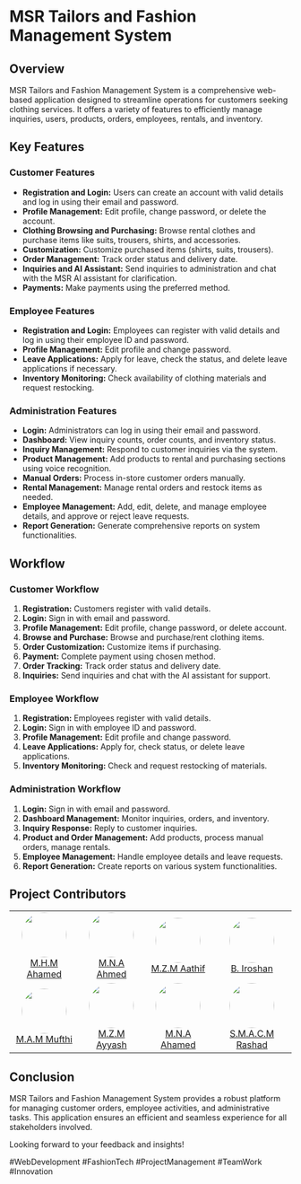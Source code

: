 # MSR Tailors and Fashion Management System

## Overview
MSR Tailors and Fashion Management System is a comprehensive web-based application designed to streamline operations for customers seeking clothing services. It offers a variety of features to efficiently manage inquiries, users, products, orders, employees, rentals, and inventory.

## Key Features

### Customer Features
- **Registration and Login:** Users can create an account with valid details and log in using their email and password.
- **Profile Management:** Edit profile, change password, or delete the account.
- **Clothing Browsing and Purchasing:** Browse rental clothes and purchase items like suits, trousers, shirts, and accessories.
- **Customization:** Customize purchased items (shirts, suits, trousers).
- **Order Management:** Track order status and delivery date.
- **Inquiries and AI Assistant:** Send inquiries to administration and chat with the MSR AI assistant for clarification.
- **Payments:** Make payments using the preferred method.

### Employee Features
- **Registration and Login:** Employees can register with valid details and log in using their employee ID and password.
- **Profile Management:** Edit profile and change password.
- **Leave Applications:** Apply for leave, check the status, and delete leave applications if necessary.
- **Inventory Monitoring:** Check availability of clothing materials and request restocking.

### Administration Features
- **Login:** Administrators can log in using their email and password.
- **Dashboard:** View inquiry counts, order counts, and inventory status.
- **Inquiry Management:** Respond to customer inquiries via the system.
- **Product Management:** Add products to rental and purchasing sections using voice recognition.
- **Manual Orders:** Process in-store customer orders manually.
- **Rental Management:** Manage rental orders and restock items as needed.
- **Employee Management:** Add, edit, delete, and manage employee details, and approve or reject leave requests.
- **Report Generation:** Generate comprehensive reports on system functionalities.

## Workflow

### Customer Workflow
1. **Registration:** Customers register with valid details.
2. **Login:** Sign in with email and password.
3. **Profile Management:** Edit profile, change password, or delete account.
4. **Browse and Purchase:** Browse and purchase/rent clothing items.
5. **Order Customization:** Customize items if purchasing.
6. **Payment:** Complete payment using chosen method.
7. **Order Tracking:** Track order status and delivery date.
8. **Inquiries:** Send inquiries and chat with the AI assistant for support.

### Employee Workflow
1. **Registration:** Employees register with valid details.
2. **Login:** Sign in with employee ID and password.
3. **Profile Management:** Edit profile and change password.
4. **Leave Applications:** Apply for, check status, or delete leave applications.
5. **Inventory Monitoring:** Check and request restocking of materials.

### Administration Workflow
1. **Login:** Sign in with email and password.
2. **Dashboard Management:** Monitor inquiries, orders, and inventory.
3. **Inquiry Response:** Reply to customer inquiries.
4. **Product and Order Management:** Add products, process manual orders, manage rentals.
5. **Employee Management:** Handle employee details and leave requests.
6. **Report Generation:** Create reports on various system functionalities.

## Project Contributors

<table>
  <tr>
    <td align="center">
      <a href="https://github.com/mushrifahamed">
        <img src="https://github.com/mushrifahamed.png?size=100" width="80" height="80" style="border-radius: 50%;" /><br />
        M.H.M Ahamed
      </a>
    </td>
    <td align="center">
      <a href="https://github.com/ashifahmed-924">
        <img src="https://github.com/ashifahmed-924.png?size=100" width="80" height="80" style="border-radius: 50%;" /><br />
        M.N.A Ahmed
      </a>
    </td>
    <td align="center">
      <a href="https://github.com/CrypticDroid">
        <img src="https://github.com/CrypticDroid.png?size=100" width="80" height="80" style="border-radius: 50%;" /><br />
        M.Z.M Aathif
      </a>
    </td>
    <td align="center">
      <a href="https://github.com/ProfAbeMalkovitch">
        <img src="https://github.com/ProfAbeMalkovitch.png?size=100" width="80" height="80" style="border-radius: 50%;" /><br />
        B. Iroshan
      </a>
    </td>
  </tr>
  <tr>
    <td align="center">
      <a href="https://github.com/Mufthi-Alawdeen">
        <img src="https://github.com/Mufthi-Alawdeen.png?size=100" width="80" height="80" style="border-radius: 50%;" /><br />
        M.A.M Mufthi
      </a>
    </td>
    <td align="center">
      <a href="https://github.com/ayyashzamny">
        <img src="https://github.com/ayyashzamny.png?size=100" width="80" height="80" style="border-radius: 50%;" /><br />
        M.Z.M Ayyash
      </a>
    </td>
    <td align="center">
      <a href="https://github.com/Arshadofficial">
        <img src="https://github.com/Arshadofficial.png?size=100" width="80" height="80" style="border-radius: 50%;" /><br />
        M.N.A Ahamed
      </a>
    </td>
    <td align="center">
      <a href="https://github.com/R21Rash">
        <img src="https://github.com/R21Rash.png?size=100" width="80" height="80" style="border-radius: 50%;" /><br />
        S.M.A.C.M Rashad
      </a>
    </td>
  </tr>
</table>


## Conclusion
MSR Tailors and Fashion Management System provides a robust platform for managing customer orders, employee activities, and administrative tasks. This application ensures an efficient and seamless experience for all stakeholders involved.



Looking forward to your feedback and insights!

#WebDevelopment #FashionTech #ProjectManagement #TeamWork #Innovation
